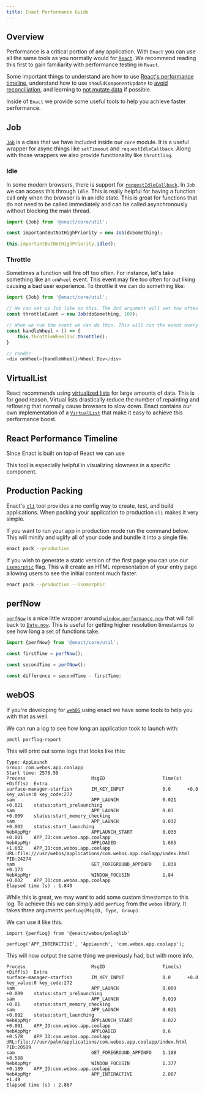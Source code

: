 ```yaml
---
title: Enact Performance Guide
---
```


## Overview

Performance is a critical portion of any application. With `Enact` you can use all the same tools as
you normally would for [`React`](https://reactjs.org/docs/optimizing-performance.html). We recommend
reading this first to gain familiarity with performance testing in `React`.

Some important things to understand are how to use [React's performance timeline](https://reactjs.org/docs/optimizing-performance.html#profiling-components-with-the-chrome-performance-tab),
understand how to use `shouldComponentUpdate` to [avoid reconciliation](https://reactjs.org/docs/optimizing-performance.html#avoid-reconciliation), and learning to
[not mutate data](https://reactjs.org/docs/optimizing-performance.html#the-power-of-not-mutating-data)
if possible.

Inside of `Enact` we provide some useful tools to help you achieve faster performance.

## Job

[`Job`](../../modules/core/util/#Job) is a class that we have included inside our `core` module. It
is a useful wrapper for async things like `setTimeout` and `requestIdleCallback`. Along with those wrappers we also provide functionality like `throttling`. 

### Idle

In some modern browsers, there is support for
[`requestIdleCallback`](https://developer.mozilla.org/en-US/docs/Web/API/Window/requestIdleCallback).
In `Job` we can access this through `idle`. This is really helpful for having a function call only
when the browser is in an idle state. This is great for functions that do not need to be called
immediately and can be called asynchronously without blocking the main thread.

```JavaScript
import {Job} from '@enact/core/util';

const importantButNotHighPriority = new Job(doSomething);

this.importantButNotHighPriority.idle();
```

### Throttle

Sometimes a function will fire off too often. For instance, let's take something like an `onWheel` event.
This event may fire too often for out liking causing a bad user experience. To throttle it we can do something like:

```JavaScript
import {Job} from '@enact/core/util';

// We can set up Job like so this. The 2nd argument will set how often the event should fire in milliseconds
const throttleEvent = new Job(doSomething, 100);

// When we run the event we can do this. This will run the event every 100ms even if we fire it more often.
const handleWheel = () => {
    this.throttleWheelInc.throttle();
}

// render
<div onWheel={handleWheel}>Wheel Div</div>
```

## VirtualList

React recommends using 
[virtualized lists](https://reactjs.org/docs/optimizing-performance.html#virtualize-long-lists) for 
large amounts of data. This is for good reason. Virtual lists drastically reduce the number of
repainting and reflowing that normally cause browsers to slow down. Enact contains our own
implementation of a [`VirtualList`](../../modules/ui/VirtualList/) that make it easy to achieve this
performance boost.

## React Performance Timeline

Since Enact is built on top of React we can use 

This tool is especially helpful in visualizing slowness in a specific component. 

## Production Packing

Enact's [`cli`](../../developer-tools/cli/) tool provides a no config way to create, test, and build applications. When packing 
your application to production `cli` makes it very simple.

If you want to run your app in production mode run the command below. This will minify and uglify 
all of your code and bundle it into a single file.
```bash
enact pack --production
```

If you wish to generate a static version of the first page you can use our
[`isomorphic`](../../developer-tools/cli/isomorphic-support/) flag. This will create an HTML
representation of your entry page allowing users to see the initial content much faster.

```bash
enact pack --production --isomorphic
```

## perfNow

[`perfNow`](../../modules/core/util/#perfNow) is a nice little wrapper around
[`window.performance.now`](https://developer.mozilla.org/en-US/docs/Web/API/Performance/now) that 
will fall back to [`Date.now`](https://developer.mozilla.org/en-US/docs/Web/JavaScript/Reference/Global_Objects/Date/now). This is
useful for getting higher resolution timestamps to see how long a set of functions take.

```JavaScript
import {perfNow} from '@enact/core/util';

const firstTime = perfNow();

const secondTime = perfNow();

const difference = secondTime - firstTime;
```

## webOS

If you're developing for [`webOS`](http://webosose.org/) using enact we have some tools to help you with that as well. 

We can run a log to see how long an application took to launch with:
```
pmctl perflog-report
```

This will print out some logs that looks like this:

```
Type: AppLaunch
Group: com.webos.app.coolapp
Start time: 2578.59
Process                        MsgID                     Time(s)  +Diff(s)  Extra
surface-manager-starfish       IM_KEY_INPUT              0.0      +0.0      key_value:0 key_code:272
sam                            APP_LAUNCH                0.021    +0.021    status:start_prelaunching
sam                            APP_LAUNCH                0.03     +0.009    status:start_memory_checking
sam                            APP_LAUNCH                0.032    +0.002    status:start_launching
WebAppMgr                      APPLAUNCH_START           0.033    +0.001    APP_ID:com.webos.app.coolapp
WebAppMgr                      APPLOADED                 1.665    +1.632    APP_ID:com.webos.app.coolapp URL:file:///usr/webos/applications/com.webos.app.coolapp/index.html PID:24274
sam                            GET_FOREGROUND_APPINFO    1.838    +0.173
WebAppMgr                      WINDOW_FOCUSIN            1.84     +0.002    APP_ID:com.webos.app.coolapp
Elapsed time (s) : 1.840
```

While this is great, we may want to add some custom timestamps to this log. To achieve this we can
simply add `perfLog` from the `webos` library. It takes three arguments 
`perfLog(MsgID, Type, Group)`. 

We can use it like this.

```
import {perfLog} from '@enact/webos/pmloglib'

perfLog('APP_INTERACTIVE', 'AppLaunch', 'com.webos.app.coolapp');
```

This will now output the same thing we previously had, but with more info.

```
Process                        MsgID                     Time(s)  +Diff(s)  Extra
surface-manager-starfish       IM_KEY_INPUT              0.0      +0.0      key_value:0 key_code:272
sam                            APP_LAUNCH                0.009    +0.009    status:start_prelaunching
sam                            APP_LAUNCH                0.019    +0.01     status:start_memory_checking
sam                            APP_LAUNCH                0.021    +0.002    status:start_launching
WebAppMgr                      APPLAUNCH_START           0.022    +0.001    APP_ID:com.webos.app.coolapp
WebAppMgr                      APPLOADED                 0.6      +0.578    APP_ID:com.webos.app.coolapp URL:file:///usr/palm/applications/com.webos.app.coolapp/index.html PID:20509
sam                            GET_FOREGROUND_APPINFO    1.188    +0.588
WebAppMgr                      WINDOW_FOCUSIN            1.377    +0.189    APP_ID:com.webos.app.coolapp
WebAppMgr                      APP_INTERACTIVE           2.867    +1.49
Elapsed time (s) : 2.867
```